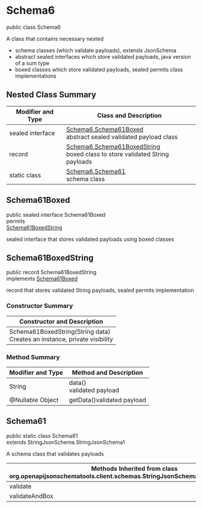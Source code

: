# Schema6
public class Schema6<br>

A class that contains necessary nested
- schema classes (which validate payloads), extends JsonSchema
- abstract sealed interfaces which store validated payloads, java version of a sum type
- boxed classes which store validated payloads, sealed permits class implementations

## Nested Class Summary
| Modifier and Type | Class and Description |
| ----------------- | ---------------------- |
| sealed interface | [Schema6.Schema61Boxed](#schema61boxed)<br> abstract sealed validated payload class |
| record | [Schema6.Schema61BoxedString](#schema61boxedstring)<br> boxed class to store validated String payloads |
| static class | [Schema6.Schema61](#schema61)<br> schema class |

## Schema61Boxed
public sealed interface Schema61Boxed<br>
permits<br>
[Schema61BoxedString](#schema61boxedstring)

sealed interface that stores validated payloads using boxed classes

## Schema61BoxedString
public record Schema61BoxedString<br>
implements [Schema61Boxed](#schema61boxed)

record that stores validated String payloads, sealed permits implementation

### Constructor Summary
| Constructor and Description |
| --------------------------- |
| Schema61BoxedString(String data)<br>Creates an instance, private visibility |

### Method Summary
| Modifier and Type | Method and Description |
| ----------------- | ---------------------- |
| String | data()<br>validated payload |
| @Nullable Object | getData()validated payload |

## Schema61
public static class Schema61<br>
extends StringJsonSchema.StringJsonSchema1

A schema class that validates payloads

| Methods Inherited from class org.openapijsonschematools.client.schemas.StringJsonSchema.StringJsonSchema1 |
| ------------------------------------------------------------------ |
| validate                                                           |
| validateAndBox                                                     |
